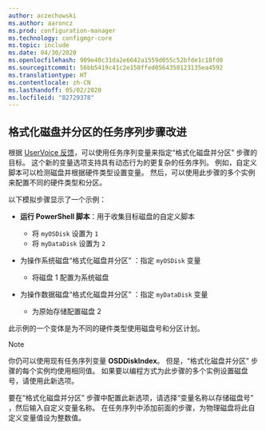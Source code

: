 ```yaml
---
author: aczechowski
ms.author: aaroncz
ms.prod: configuration-manager
ms.technology: configmgr-core
ms.topic: include
ms.date: 04/30/2020
ms.openlocfilehash: 909e40c31da2e6642a1559d055c52bfde1c18fd0
ms.sourcegitcommit: 56bb5419c41c2e150ffed0564350123135ea4592
ms.translationtype: HT
ms.contentlocale: zh-CN
ms.lasthandoff: 05/02/2020
ms.locfileid: "82729378"
---
```

## <a name="improvement-to-format-and-partition-disk-task-sequence-step"></a><a name="bkmk_osdpart"></a> 格式化磁盘并分区的任务序列步骤改进

<!--6610288-->

根据 [UserVoice 反馈](https://configurationmanager.uservoice.com/forums/300492-ideas/suggestions/34167106-disk-number-variable-for-format-and-partition-disk)，可以使用任务序列变量来指定“格式化磁盘并分区”  步骤的目标。 这个新的变量选项支持具有动态行为的更复杂的任务序列。 例如，自定义脚本可以检测磁盘并根据硬件类型设置变量。 然后，可以使用此步骤的多个实例来配置不同的硬件类型和分区。

以下模拟步骤显示了一个示例：

- **运行 PowerShell 脚本**：用于收集目标磁盘的自定义脚本
  - 将 `myOSDisk` 设置为 `1`
  - 将 `myDataDisk` 设置为 `2`

- 为操作系统磁盘“格式化磁盘并分区”  ：指定 `myOSDisk` 变量
  - 将磁盘 1 配置为系统磁盘

- 为操作数据磁盘“格式化磁盘并分区”  ：指定 `myDataDisk` 变量
  - 为原始存储配置磁盘 2

此示例的一个变体是为不同的硬件类型使用磁盘号和分区计划。

> [!NOTE]
> 你仍可以使用现有任务序列变量 **OSDDiskIndex**。 但是，“格式化磁盘并分区”  步骤的每个实例均使用相同值。 如果要以编程方式为此步骤的多个实例设置磁盘号，请使用此新选项。

要在“格式化磁盘并分区”  步骤中配置此新选项，请选择“变量名称以存储磁盘号”  ，然后输入自定义变量名称。 在任务序列中添加前面的步骤，为物理磁盘将此自定义变量值设为整数值。
